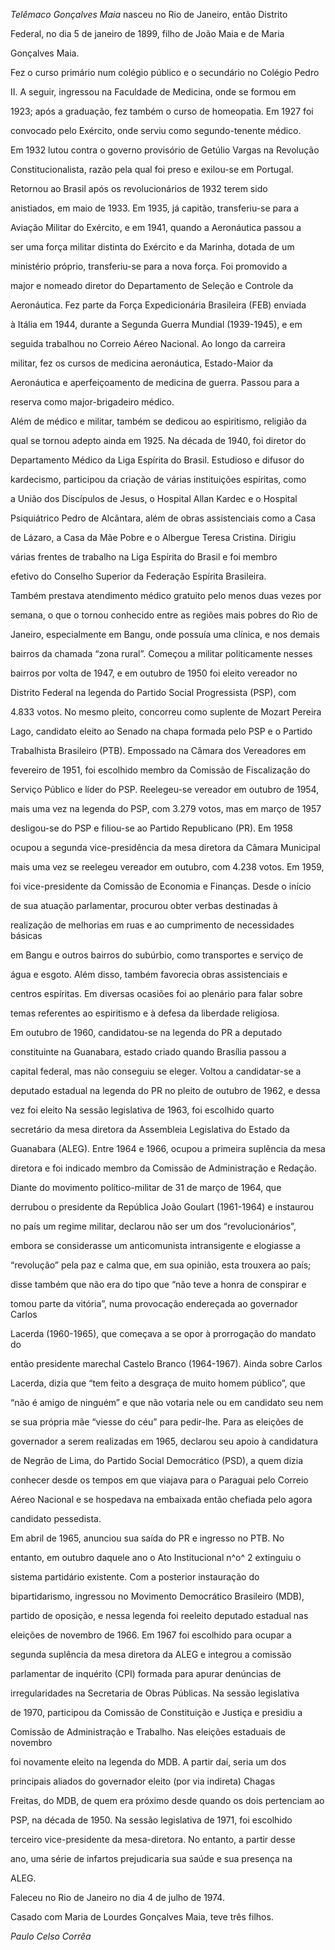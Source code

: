 

*Telêmaco Gonçalves Maia* nasceu no Rio de Janeiro, então Distrito

Federal, no dia 5 de janeiro de 1899, filho de João Maia e de Maria

Gonçalves Maia.



Fez o curso primário num colégio público e o secundário no Colégio Pedro

II. A seguir, ingressou na Faculdade de Medicina, onde se formou em

1923; após a graduação, fez também o curso de homeopatia. Em 1927 foi

convocado pelo Exército, onde serviu como segundo-tenente médico.



Em 1932 lutou contra o governo provisório de Getúlio Vargas na Revolução

Constitucionalista, razão pela qual foi preso e exilou-se em Portugal.

Retornou ao Brasil após os revolucionários de 1932 terem sido

anistiados, em maio de 1933. Em 1935, já capitão, transferiu-se para a

Aviação Militar do Exército, e em 1941, quando a Aeronáutica passou a

ser uma força militar distinta do Exército e da Marinha, dotada de um

ministério próprio, transferiu-se para a nova força. Foi promovido a

major e nomeado diretor do Departamento de Seleção e Controle da

Aeronáutica. Fez parte da Força Expedicionária Brasileira (FEB) enviada

à Itália em 1944, durante a Segunda Guerra Mundial (1939-1945), e em

seguida trabalhou no Correio Aéreo Nacional. Ao longo da carreira

militar, fez os cursos de medicina aeronáutica, Estado-Maior da

Aeronáutica e aperfeiçoamento de medicina de guerra. Passou para a

reserva como major-brigadeiro médico.



Além de médico e militar, também se dedicou ao espiritismo, religião da

qual se tornou adepto ainda em 1925. Na década de 1940, foi diretor do

Departamento Médico da Liga Espírita do Brasil. Estudioso e difusor do

kardecismo, participou da criação de várias instituições espíritas, como

a União dos Discípulos de Jesus, o Hospital Allan Kardec e o Hospital

Psiquiátrico Pedro de Alcântara, além de obras assistenciais como a Casa

de Lázaro, a Casa da Mãe Pobre e o Albergue Teresa Cristina. Dirigiu

várias frentes de trabalho na Liga Espírita do Brasil e foi membro

efetivo do Conselho Superior da Federação Espírita Brasileira.



Também prestava atendimento médico gratuito pelo menos duas vezes por

semana, o que o tornou conhecido entre as regiões mais pobres do Rio de

Janeiro, especialmente em Bangu, onde possuía uma clínica, e nos demais

bairros da chamada “zona rural”. Começou a militar politicamente nesses

bairros por volta de 1947, e em outubro de 1950 foi eleito vereador no

Distrito Federal na legenda do Partido Social Progressista (PSP), com

4.833 votos. No mesmo pleito, concorreu como suplente de Mozart Pereira

Lago, candidato eleito ao Senado na chapa formada pelo PSP e o Partido

Trabalhista Brasileiro (PTB). Empossado na Câmara dos Vereadores em

fevereiro de 1951, foi escolhido membro da Comissão de Fiscalização do

Serviço Público e líder do PSP. Reelegeu-se vereador em outubro de 1954,

mais uma vez na legenda do PSP, com 3.279 votos, mas em março de 1957

desligou-se do PSP e filiou-se ao Partido Republicano (PR). Em 1958

ocupou a segunda vice-presidência da mesa diretora da Câmara Municipal

mais uma vez se reelegeu vereador em outubro, com 4.238 votos. Em 1959,

foi vice-presidente da Comissão de Economia e Finanças. Desde o início

de sua atuação parlamentar, procurou obter verbas destinadas à

realização de melhorias em ruas e ao cumprimento de necessidades básicas

em Bangu e outros bairros do subúrbio, como transportes e serviço de

água e esgoto. Além disso, também favorecia obras assistenciais e

centros espíritas. Em diversas ocasiões foi ao plenário para falar sobre

temas referentes ao espiritismo e à defesa da liberdade religiosa.



Em outubro de 1960, candidatou-se na legenda do PR a deputado

constituinte na Guanabara, estado criado quando Brasília passou a

capital federal, mas não conseguiu se eleger. Voltou a candidatar-se a

deputado estadual na legenda do PR no pleito de outubro de 1962, e dessa

vez foi eleito Na sessão legislativa de 1963, foi escolhido quarto

secretário da mesa diretora da Assembleia Legislativa do Estado da

Guanabara (ALEG). Entre 1964 e 1966, ocupou a primeira suplência da mesa

diretora e foi indicado membro da Comissão de Administração e Redação.



Diante do movimento político-militar de 31 de março de 1964, que

derrubou o presidente da República João Goulart (1961-1964) e instaurou

no país um regime militar, declarou não ser um dos “revolucionários”,

embora se considerasse um anticomunista intransigente e elogiasse a

“revolução” pela paz e calma que, em sua opinião, esta trouxera ao país;

disse também que não era do tipo que “não teve a honra de conspirar e

tomou parte da vitória”, numa provocação endereçada ao governador Carlos

Lacerda (1960-1965), que começava a se opor à prorrogação do mandato do

então presidente marechal Castelo Branco (1964-1967). Ainda sobre Carlos

Lacerda, dizia que “tem feito a desgraça de muito homem público”, que

“não é amigo de ninguém” e que não votaria nele ou em candidato seu nem

se sua própria mãe “viesse do céu” para pedir-lhe. Para as eleições de

governador a serem realizadas em 1965, declarou seu apoio à candidatura

de Negrão de Lima, do Partido Social Democrático (PSD), a quem dizia

conhecer desde os tempos em que viajava para o Paraguai pelo Correio

Aéreo Nacional e se hospedava na embaixada então chefiada pelo agora

candidato pessedista.



Em abril de 1965, anunciou sua saída do PR e ingresso no PTB. No

entanto, em outubro daquele ano o Ato Institucional n^o^ 2 extinguiu o

sistema partidário existente. Com a posterior instauração do

bipartidarismo, ingressou no Movimento Democrático Brasileiro (MDB),

partido de oposição, e nessa legenda foi reeleito deputado estadual nas

eleições de novembro de 1966. Em 1967 foi escolhido para ocupar a

segunda suplência da mesa diretora da ALEG e integrou a comissão

parlamentar de inquérito (CPI) formada para apurar denúncias de

irregularidades na Secretaria de Obras Públicas. Na sessão legislativa

de 1970, participou da Comissão de Constituição e Justiça e presidiu a

Comissão de Administração e Trabalho. Nas eleições estaduais de novembro

foi novamente eleito na legenda do MDB. A partir daí, seria um dos

principais aliados do governador eleito (por via indireta) Chagas

Freitas, do MDB, de quem era próximo desde quando os dois pertenciam ao

PSP, na década de 1950. Na sessão legislativa de 1971, foi escolhido

terceiro vice-presidente da mesa-diretora. No entanto, a partir desse

ano, uma série de infartos prejudicaria sua saúde e sua presença na

ALEG.



Faleceu no Rio de Janeiro no dia 4 de julho de 1974.



Casado com Maria de Lourdes Gonçalves Maia, teve três filhos.



*Paulo Celso Corrêa*



